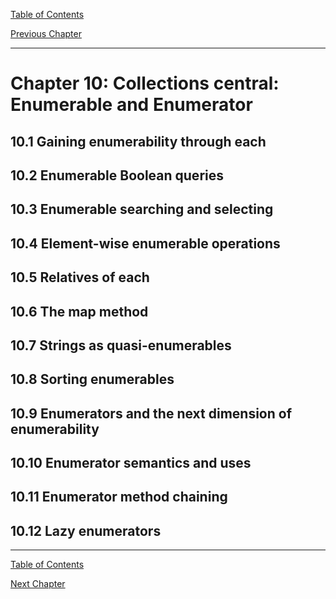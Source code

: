 [Table of Contents](_toc.md)

[Previous Chapter](ch9.md)

---

# Chapter 10: Collections central: Enumerable and Enumerator #

## 10.1 Gaining enumerability through each ##

## 10.2 Enumerable Boolean queries ##

## 10.3 Enumerable searching and selecting ##

## 10.4 Element-wise enumerable operations ##

## 10.5 Relatives of each ##

## 10.6 The map method ##

## 10.7 Strings as quasi-enumerables ##

## 10.8 Sorting enumerables ##

## 10.9 Enumerators and the next dimension of enumerability ##

## 10.10 Enumerator semantics and uses ##

## 10.11 Enumerator method chaining ##

## 10.12 Lazy enumerators ##

---
[Table of Contents](_toc.md)

[Next Chapter](ch11.md)
